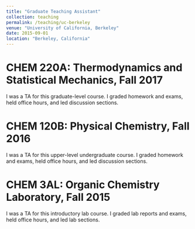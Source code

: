 ```yaml
---
title: "Graduate Teaching Assistant"
collection: teaching
permalink: /teaching/uc-berkeley
venue: "University of California, Berkeley"
date: 2015-09-01
location: "Berkeley, California"
---
```


CHEM 220A: Thermodynamics and Statistical Mechanics, Fall 2017
======
I was a TA for this graduate-level course. I graded homework and exams, held office hours, and led discussion sections.

CHEM 120B: Physical Chemistry, Fall 2016
======
I was a TA for this upper-level undergraduate course. I graded homework and exams, held office hours, and led discussion sections.

CHEM 3AL: Organic Chemistry Laboratory, Fall 2015
======
I was a TA for this introductory lab course. I graded lab reports and exams, held office hours, and led lab sections.
